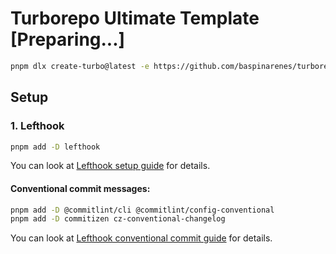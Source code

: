 # Turborepo Ultimate Template [Preparing...]

```sh
pnpm dlx create-turbo@latest -e https://github.com/baspinarenes/turborepo-empty-template
```

## Setup

### 1. Lefthook

```bash
pnpm add -D lefthook
```
You can look at [Lefthook setup guide](https://lefthook.dev/installation/node.html) for details.

#### Conventional commit messages:

```bash
pnpm add -D @commitlint/cli @commitlint/config-conventional
pnpm add -D commitizen cz-conventional-changelog
```

You can look at [Lefthook conventional commit guide](https://lefthook.dev/examples/commitlint.html) for details.